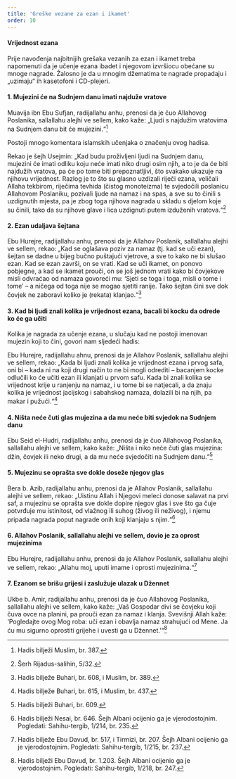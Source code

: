 ```yaml
---
title: 'Greške vezane za ezan i ikamet'
order: 10
---
```


#### Vrijednost ezana

Prije navođenja najbitnijih grešaka vezanih za ezan i ikamet
treba napomenuti da je učenje ezana ibadet i njegovom izvršiocu obećane su mnoge nagrade. Žalosno je da u mnogim
džematima te nagrade propadaju i „uzimaju“ ih kasetofoni i
CD-plejeri.

#### 1. Mujezini će na Sudnjem danu imati najduže vratove

Muavija ibn Ebu Sufjan, radijallahu anhu, prenosi da je čuo
Allahovog Poslanika, sallallahu alejhi ve sellem, kako kaže:
„Ljudi s najdužim vratovima na Sudnjem danu bit će mujezini.“[^253]

Postoji mnogo komentara islamskih učenjaka o značenju ovog
hadisa.

Rekao je šejh Usejmin: „Kad budu proživljeni ljudi na Sudnjem danu, mujezini će imati odliku koju neće imati niko drugi
osim njih, a to je da će biti najdužih vratova, pa će po tome
biti prepoznatljivi, što svakako ukazuje na njihovu vrijednost.
Razlog je to što su glasno uzdizali riječi ezana, veličali Allaha
tekbirom, riječima tevhida (čistog monoteizma) te svjedočili
poslanicu Allahovom Poslaniku, pozivali ljude na namaz i na
spas, a sve su to činili s uzdignutih mjesta, pa je zbog toga njihova nagrada u skladu s djelom koje su činili, tako da su
njihove glave i lica uzdignuti putem izduženih vratova.“[^254]

#### 2. Ezan udaljava šejtana

Ebu Hurejre, radijallahu anhu, prenosi da je Allahov Poslanik, sallallahu alejhi ve sellem, rekao: „Kad se oglašava poziv
za namaz (tj. kad se uči ezan), šejtan se dadne u bijeg bučno
puštajući vjetrove, a sve to kako ne bi slušao ezan. Kad se ezan
završi, on se vrati. Kad se uči ikamet, on ponovo pobjegne, a
kad se ikamet prouči, on se još jednom vrati kako bi čovjekove
misli odvraćao od namaza govoreći mu: ‘Sjeti se toga i toga,
misli o tome i tome’ – a ničega od toga nije se mogao sjetiti
ranije. Tako šejtan čini sve dok čovjek ne zaboravi koliko je
(rekata) klanjao.“[^255]

#### 3. Kad bi ljudi znali kolika je vrijednost ezana, bacali bi kocku da odrede ko će ga učiti

Kolika je nagrada za učenje ezana, u slučaju kad ne postoji
imenovan mujezin koji to čini, govori nam sljedeći hadis:

Ebu Hurejre, radijallahu ahnu, prenosi da je Allahov Poslanik,
sallallahu alejhi ve sellem, rekao: „Kada bi ljudi znali kolika je
vrijednost ezana i prvog safa, oni bi – kada ni na koji drugi
način to ne bi mogli odrediti – bacanjem kocke odlučili ko
će učiti ezan ili klanjati u prvom safu. Kada bi znali kolika se
vrijednost krije u ranjenju na namaz, i u tome bi se natjecali,
a da znaju kolika je vrijednost jacijskog i sabahskog namaza,
dolazili bi na njih, pa makar i pužući.“[^256]

#### 4. Ništa neće čuti glas mujezina a da mu neće biti svjedok na Sudnjem danu

Ebu Seid el-Hudri, radijallahu anhu, prenosi da je čuo Allahovog Poslanika, sallallahu alejhi ve sellem, kako kaže: „Ništa
i niko neće čuti glas mujezina: džin, čovjek ili neko drugi, a da
mu neće svjedočiti na Sudnjem danu.“[^257]

#### 5. Mujezinu se oprašta sve dokle doseže njegov glas

Bera b. Azib, radijallahu anhu, prenosi da je Allahov Poslanik,
sallallahu alejhi ve sellem, rekao: „Uistinu Allah i Njegovi meleci donose salavat na prvi saf, a mujezinu se oprašta sve dokle
dopire njegov glas i sve što ga čuje potvrđuje mu istinitost, od
vlažnog ili suhog (živog ili neživog), i njemu pripada nagrada
poput nagrade onih koji klanjaju s njim.“[^258]

#### 6. Allahov Poslanik, sallallahu alejhi ve sellem, dovio je za oprost mujezinima

Ebu Hurejre, radijallahu anhu, prenosi da je Allahov Poslanik,
sallallahu alejhi ve sellem, rekao: „Allahu moj, uputi imame i
oprosti mujezinima.“[^259]

#### 7. Ezanom se brišu grijesi i zaslužuje ulazak u Džennet

Ukbe b. Amir, radijallahu anhu, prenosi da je čuo Allahovog
Poslanika, sallallahu alejhi ve sellem, kako kaže: „Vaš Gospodar divi se čovjeku koji čuva ovce na planini, pa prouči ezan
za namaz i klanja. Svevišnji Allah kaže: ‘Pogledajte ovog Mog
roba: uči ezan i obavlja namaz strahujući od Mene. Ja ću mu
sigurno oprostiti grijehe i uvesti ga u Džennet.’“[^260]



[^253]: Hadis bilježi Muslim, br. 387.
[^254]: Šerh Rijadus-salihin, 5/32.
[^255]: Hadis bilježe Buhari, br. 608, i Muslim, br. 389.
[^256]: Hadis bilježe Buhari, br. 615, i Muslim, br. 437.
[^257]: Hadis bilježi Buhari, br. 609.
[^258]: Hadis bilježi Nesai, br. 646. Šejh Albani ocijenio ga je vjerodostojnim. Pogledati: Sahihu-tergib, 1/214, br. 235.
[^259]: Hadis bilježe Ebu Davud, br. 517, i Tirmizi, br. 207. Šejh Albani ocijenio ga je vjerodostojnim. Pogledati: Sahihu-tergib, 1/215, br. 237.
[^260]: Hadis bilježi Ebu Davud, br. 1.203. Šejh Albani ocijenio ga je vjerodostojnim. Pogledati: Sahihu-tergib, 1/218, br. 247.
